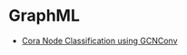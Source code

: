# GraphML

- [Cora Node Classification using GCNConv](notebooks/Cora_Node_Classification_using_GCNConv.ipynb)

